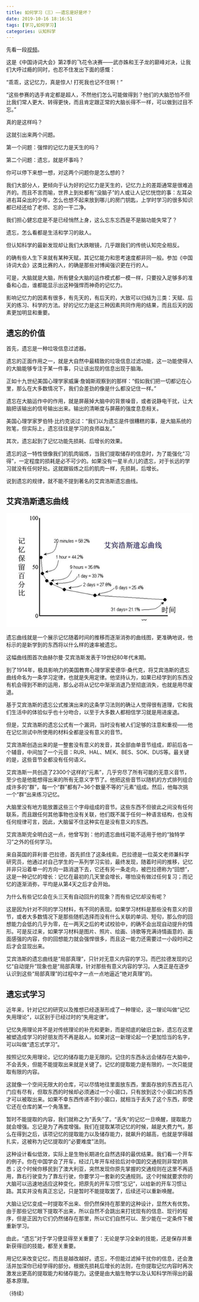 ```yaml
---
title: 如何学习（三）——遗忘是好是坏？
date: 2019-10-16 18:16:51
tags: [学习,如何学习]
categories: 认知科学
---
```

先看一段[视频](https://v.qq.com/x/page/m037411czc7.html)。

这是《中国诗词大会》第2季的飞花令决赛——武亦姝和王子龙的巅峰对决，让我们大呼过瘾的同时，也忍不住发出下面的感慨：

“乖乖，这记忆力，真是惊人! 打死我也记不住啊！”

“这些参赛的选手肯定都是超人，不然他们怎么可能做得到？他们的大脑恐怕不但比我们常人更大、转得更快，而且肯定跟正常的大脑长得不一样，可以做到过目不忘。”

真的是这样吗？

这就引出来两个问题。

第一个问题：强悍的记忆力是天生的吗？

第二个问题：遗忘，就是坏事吗？

你可以停下来想一想，对这两个问题你是怎么想的？

我们大部分人，更倾向于认为好的记忆力是天生的，记忆力上的差距通常是很难追齐的。而且不言而喻，世界上到处都有“没脑子”的人或让人记忆恍惚的事：左耳朵进右耳朵出的少年，怎么也想不起来放到哪儿的房门钥匙，上学时学习的很多知识都已经还给了老师、忘的一干二净。

我们担心健忘症是不是已经悄然上身，这么忘东忘西是不是脑功能失常了？

遗忘，怎么看都是生活和学习的敌人。

但认知科学的最新发现却让我们大跌眼镜，几乎跟我们的传统认知完全相反。

的确有些人生下来就有某种天赋，其记忆能力和思考速度都非同一般。参加《中国诗词大会》这类比赛的人，的确是那些对博闻强识更在行的人。

可是，大脑就是大脑，所有健全大脑的运作模式都一模一样，只要投入足够多的准备和心血，谁都能显示出这种强悍而神奇的记忆力。

影响记忆力的因素有很多，有先天的，有后天的，大致可以归结为三类：天赋、后天的练习、科学的方法。好的记忆力是这三种因素共同作用的结果，而且后天的因素更加明显和重要。

## 遗忘的价值

首先，遗忘是一种垃圾信息过滤器。

遗忘的正面作用之一，就是大自然中最精致的垃圾信息过滤功能，这一功能使得人的大脑能够专注于某一件事，只让该出现的信息出现于脑海。

正如十九世纪美国心理学家威廉·詹姆斯观察到的那样：“假如我们把一切都记在心里，那么在大多数情况下，我们会差劲的像是什么都没记住一样。”

遗忘在大脑运作中的作用，就是屏蔽掉大脑中的背景噪音，或者说静电干扰，让大脑把该输出的信号输出出来。输出的清晰度与屏蔽的强度息息相关。

美国心理学家罗伯特·比约克说过：“我们以为遗忘是件很糟糕的事，是大脑系统的败笔，但实际上，遗忘往往是学习的良师益友。”

其次，遗忘起到了记忆功能先损耗、后增长的效果。

遗忘的这一特性很像我们的肌肉锻炼，当我们提取储存的信息时，为了能强化“习得”，一定程度的损耗是必不可少的。如果没有一星半点儿的遗忘，对于长远的学习就没有任何好处。这就跟锻炼之后的肌肉一样，先损耗，后增长。

说到遗忘的规律，就不能不提到著名的艾宾浩斯遗忘曲线。

## 艾宾浩斯遗忘曲线

![](how-to-study-3/艾宾浩斯遗忘曲线.jpeg)

遗忘曲线就是一个展示记忆随着时间的推移而逐渐消弥的曲线图，更准确地说，他标示的是新学到的东西将以什么样的速率被遗忘。

这幅曲线图首次由赫尔曼·艾宾浩斯发表于19世纪80年代末期。

到了1914年，极具影响力的美国教育心理学家爱德华·桑代克，将艾宾浩斯的遗忘曲线命名为一条学习定律，也就是失用定律。他坚持认为，如果已经学到的东西没有机会得到不断的运用，那么必将从记忆中渐渐消退乃至彻底消失，也就是用尽废退。

基于艾宾浩斯的遗忘公式推演出来的这条学习法则的确让人觉得很有道理，它和我们生活中的体验似乎也十分吻合，以至于大多数人都相信学习就是用进废退。

但是，艾宾浩斯的遗忘公式有一个漏洞，当时没有被人们足够的注意和重视——他在记忆测试中所使用的材料全都是没有意义的音节。

艾宾浩斯创造出来的是一整套没有意义的发音，其全部由单音节组成，即前后各一个辅音，中间加了一个元音：RUR、HAL、MEK、BES、SOK、DUS等。最关键的是，这些音节全都没有任何语义。

艾宾浩斯一共创造了2300个这样的“元素”，几乎穷尽了所有可能的无意义音节，至少也是他能想得出来的所有无意义字节了。他把这些音节以随机的方式排列组合成许多的“群”，每一个“群”都有7~36个数量不等的“元素”组成。然后，他每次挑一个“群”出来练习记忆。

大脑里没有地方能放置这些三个字母组成的音节。这些东西不但彼此之间没有任何联系，而且跟任何其他事物也没有关联，他们既不属于任何一种语言结构，也没有任何规律可言，因此，大脑留不住这种实在是没有意义的东西。

艾宾浩斯完全明白这一点，他曾写到：他的遗忘曲线可能不适用于他的“独特学习”之外的任何学习。

来自英国的菲利普·巴拉德，首先抓住了这条线索。巴拉德是一位英文老师兼科学研究员，他通过对自己学生的一系列学习实验，最终发现，随着时间的推移，记忆并非只沿着单一的方向一路消退下去，它还有另一条走向，被巴拉德称为“回想”，这是一种记忆的增长：记忆在最初的几天里会增长，哪怕没有做过任何复习；而记忆的逐渐消弥，平均是从第4天之后才会开始。

为什么有些记忆会在头三天有自动回升的现象？而有些记忆却没有呢？

这是因为针对不同的学习材料，有不同的表现。如果学习材料是那些没有意义的音节，或者大多数情况下是那些随机选择而没有什么关联的单词、短句，那么你的回想能力会低的几乎为零，在一两天之后的考试校验中，的确不会出现自动提升的情形。可是反过来，如果学习材料是图片、照片、绘画、诗歌等充满诗情画意的、画面感强的内容，你的回想能力就会强悍很多，而且这一能力还需要过一小段时间之后才会显现出来。

艾宾浩斯的遗忘曲线是“局部真理”，只针对无意义内容的学习。而巴拉德发现的记忆“自动提升”现象也是“局部真理，针对那些有意义内容的学习。人类正是在逐步认识到这些“局部真理”的过程中才一点一点地逼近“绝对真理”的。

## 遗忘式学习

近年来，针对记忆的研究以及推想已经逐渐形成了一种理论，这一理论叫做“记忆失用理论”，以区别于已经过时的“失用定律”。

记忆失用理论并不是对传统理论的补充和更新，而是彻底的破旧立新，遗忘在这里被塑造成学习的好朋友而不再是敌人。如果对这一新理论起一个更加恰当的名字，可以叫做“遗忘式学习”。

按照记忆失用理论，记忆的储存能力是无限的。记住的东西永远会储存在大脑中，不会丢失，但能不能提取出来就是关键了。记忆的提取能力是有限的，一次只能提取有限的内容。

这就像一个空间无限大的仓库，可以尽情地往里面放东西，里面存放的东西五花八门应有尽有，但取东西的时候却必须通过一个小窗口，只有放到这个小窗口的东西才可以被取出来。如果不幸东西传递不到小窗口，就相当于丢失了这个东西，即使它还在仓库的某一个角落里。

暂时不能提取的内容，我们就称之为“丢失”了。“丢失”的记忆一旦唤醒，提取能力就会增强。忘记是为了再度增强。我们在提取某项记忆的时候，越是大费力气，那么在得到之后，该项记忆的提取能力以及储存能力，就飙升的越高，也就是学得越扎实，这被称为记忆提取的“必要难度”法则。

这种设计看似低效，实际上是生物长期进化自然选择的最优结果。我们看一个开车的例子。你在中国学会了开车，经过几年开车经验后对中国的交通规则非常的熟悉；这个时候你移民到了澳大利亚，突然发现你原先掌握的交通规则在这里不再适用，靠右行驶变为了靠左行驶，你要学习一套新的交通规则。这个时候就要求你的大脑可以迅速地适应这种变化，把原先的开车习惯“忘记”，以给新的开车习惯让路。其实并没有真正忘记，只是暂时不能提取罢了，后续还可以重新唤醒。

大脑让记忆变成一时提取不出来、但仍然保持在那里的这种设计，显然大有优势。由于那些记忆眼下提取不出来，所以自然不会跳出来打扰现有的信息、现行的程序，但是正因为它们仍然储存在那里，所以它们自然可以、至少能在一定条件下被重新学习。

由此，“遗忘”对于学习便显得至关重要了：无论是学习全新的技能，还是保存并重新获得旧的技能，都至关重要。

用记忆来改变记忆，而且是越改越好。遗忘，不但能过滤掉干扰你的信息，还会激活并加深你已经学得的部分。根据先损耗后增长的法则，在你提取记忆内容时再次激发出更高的提取能力和储存能力。这便是由大脑生物学以及认知科学所得出的最基本原理。

（待续）
